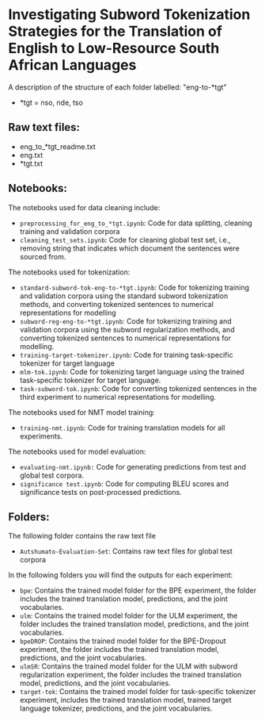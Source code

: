 # Investigating Subword Tokenization Strategies for the Translation of English to Low-Resource South African Languages

A description of the structure of each folder labelled: "eng-to-*tgt"
- *tgt = nso, nde, tso

## Raw text files:
- eng_to_*tgt_readme.txt
- eng.txt
- *tgt.txt

## Notebooks:
The notebooks used for data cleaning include:
- `preprocessing_for_eng_to_*tgt.ipynb`: Code for data splitting, cleaning training and validation corpora
- `cleaning_test_sets.ipynb`: Code for cleaning global test set, i.e., removing  string that indicates which document the sentences were sourced from.

The notebooks used for tokenization:
- `standard-subword-tok-eng-to-*tgt.ipynb`: Code for tokenizing training and validation corpora using the standard subword tokenization methods, and converting tokenized sentences to numerical representations for modelling
- `subword-reg-eng-to-*tgt.ipynb`: Code for tokenizing training and validation corpora using the subword regularization methods, and converting tokenized sentences to numerical representations for modelling.
- `training-target-tokenizer.ipynb`: Code for training task-specific tokenizer for target language
- `mlm-tok.ipynb`: Code for tokenizing target language using the trained task-specific tokenizer for target language.
- `task-subword-tok.ipynb`: Code for converting tokenized sentences in the third experiment to numerical representations for modelling.

The notebooks used for NMT model training:
- `training-nmt.ipynb`: Code for training translation models for all experiments.

The notebooks used for model evaluation:
- `evaluating-nmt.ipynb:` Code for generating predictions from test and global test corpora.
- `significance test.ipynb`: Code for computing BLEU scores and significance tests on post-processed predictions.

## Folders:
The following folder contains the raw text file
- `Autshumato-Evaluation-Set`: Contains raw text files for global test corpora

In the following folders you will find the outputs for each experiment:
- `bpe`: Contains the trained model folder for the BPE experiment, the folder includes the trained translation model, predictions, and the joint vocabularies.
- `ulm`: Contains the trained model folder for the ULM experiment, the folder includes the trained translation model, predictions, and the joint vocabularies.
- `bpeDROP`: Contains the trained model folder for the BPE-Dropout experiment, the folder includes the trained translation model, predictions, and the joint vocabularies.
- `ulmSR`: Contains the trained model folder for the ULM with subword regularization experiment, the folder includes the trained translation model, predictions, and the joint vocabularies.
- `target-tok`: Contains the trained model folder for task-specific tokenizer experiment, includes the trained translation model, trained target language tokenizer, predictions, and the joint vocabularies.

